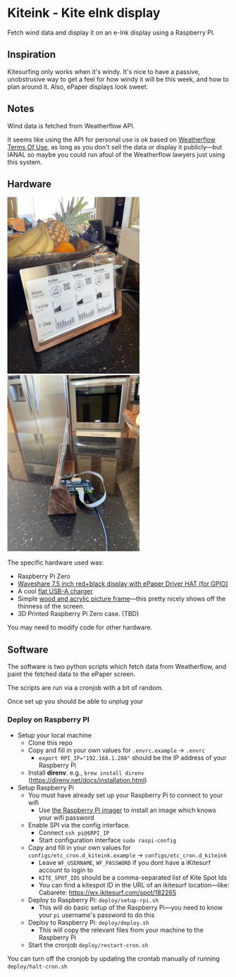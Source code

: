 # Kiteink - Kite eInk display

Fetch wind data and display it on an e-Ink display
using a Raspberry PI.

## Inspiration

Kitesurfing only works when it's windy. It's nice to have a passive, unobstrusive
way to get a feel for how windy it will be this week, and how to plan around it.
Also, ePaper displays look sweet.

## Notes

Wind data is fetched from Weatherflow API.

It seems like using the API for personal use is ok based on [Weatherflow Terms Of Use][1],
as long as you don't sell the data or display it publicly—but IANAL so maybe you could
run afoul of the Weatherflow lawyers just using this system.

[1]: https://help.weatherflow.com/hc/en-us/articles/206504298-Terms-of-Use


## Hardware

<img src="imgs/front-v1.jpg" width=300 /> 
<img src="imgs/side-v1.jpg" width=300 /> 

The specific hardware used was:

- Raspberry Pi Zero
- [Waveshare 7.5 inch red+black display with ePaper Driver HAT (for GPIO)][2]
- A cool [flat USB-A charger][3]
- Simple [wood and acrylic picture frame][4]—this pretty nicely shows off the thinness of the screen.
- 3D Printed Raspberry Pi Zero case. (TBD)

You may need to modify code for other hardware.

[2]: https://www.amazon.com/gp/product/B075YP81JR
[3]: https://www.amazon.com/dp/product/B07MNR1TKD
[4]: https://www.amazon.com/gp/product/B086Y8F55B

## Software

The software is two python scripts which fetch data from Weatherflow, and paint
the fetched data to the ePaper screen.

The scripts are run via a cronjob with a bit of random.

Once set up you should be able to unplug your 

### Deploy on Raspberry PI

- Setup your local machine
  - Clone this repo
  - Copy and fill in your own values for `.envrc.example` -> `.envrc`
    - `export RPI_IP="192.168.1.208"` should be the IP address of your Raspberry Pi
  - Install **direnv**. e.g., `brew install direnv` (https://direnv.net/docs/installation.html)
- Setup Raspberry Pi
  - You must have already set up your Raspberry Pi to connect to your wifi
    - Use [the Raspberry Pi imager](https://www.raspberrypi.com/software/) to install an image which knows your wifi password 
  - Enable SPI via the config interface. 
    - Connect `ssh pi@$RPI_IP`
    - Start configuration interface `sudo raspi-config`
  - Copy and fill in your own values for `configs/etc_cron.d_kiteink.example` -> `configs/etc_cron.d_kiteink`
    - Leave `WF_USERNAME`, `WF_PASSWORD` if you dont have a iKitesurf account to login to
    - `KITE_SPOT_IDS` should be a comma-separated list of Kite Spot Ids
    - You can find a kitespot ID in the URL of an ikitesurf location—like: Cabarete: https://wx.ikitesurf.com/spot/182265
  - Deploy to Raspberry Pi: `deploy/setup-rpi.sh`
    - This will do basic setup of the Raspberry Pi—you need to know your `pi` username's password to do this
  - Deploy to Raspberry Pi: `deploy/deploy.sh`
    - This will copy the relevant files from your machine to the Raspberry Pi
  - Start the cronjob `deploy/restart-cron.sh`

You can turn off the cronjob by updating the crontab manually of running `deploy/halt-cron.sh`

